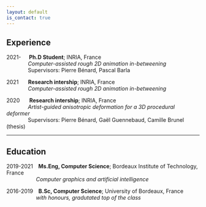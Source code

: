 ```yaml
---
layout: default
is_contact: true
---
```


## Experience

2021-&emsp;&ensp;**Ph.D Student**; INRIA, France  
&emsp;&emsp;&emsp;&emsp;*Computer-assisted rough 2D animation in-betweening*  
&emsp;&emsp;&emsp;&emsp;Supervisors: Pierre Bénard, Pascal Barla

2021 &emsp;&ensp;**Research intership**; INRIA, France  
&emsp;&emsp;&emsp;&emsp;*Computer-assisted rough 2D animation in-betweening*
    
2020 &emsp;&ensp;**Research intership**; INRIA, France  
&emsp;&emsp;&emsp;&emsp;*Artist-guided anisotropic deformation for a 3D procedural deformer*  
&emsp;&emsp;&emsp;&emsp;Supervisors: Pierre Bénard, Gaël Guennebaud, Camille Brunel (thesis)

------

## Education 

2019-2021&emsp;**Ms.Eng, Computer Science**; Bordeaux Institute of Technology, France  
&emsp;&emsp;&emsp;&emsp;&emsp;&ensp;*Computer graphics and artificial intelligence*

2016-2019&emsp;**B.Sc, Computer Science**; University of Bordeaux, France  
&emsp;&emsp;&emsp;&emsp;&emsp;&ensp;*with honours, gradutated top of the class*